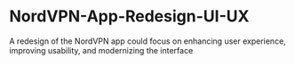 # NordVPN-App-Redesign-UI-UX
A redesign of the NordVPN app could focus on enhancing user experience, improving usability, and modernizing the interface
